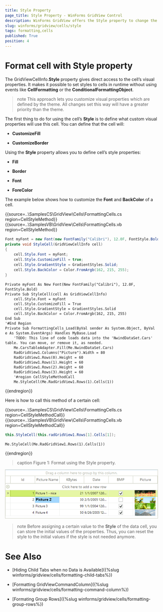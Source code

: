 ```yaml
---
title: Style Property
page_title: Style Property - WinForms GridView Control
description: WinForms GridView offers the Style property to change the styles of each cell separately.
slug: winforms/gridview/cells/style
tags: formatting,cells
published: True
position: 4
---
```


# Format cell with Style property

The GridViewCellInfo.__Style__ property gives direct access to the cell’s visual properties. It makes it possible to set styles to cells in runtime without using events like __CellFormatting__ or the __ConditionalFormattingObject__.

>note This approach lets you customize visual properties which are defined by the theme. All changes set this way will have a greater priority than the theme.
>

The first thing to do for using the cell’s __Style__ is to define what custom visual properties will use this cell. You can define that the cell will:  

* __CustomizeFill__

* __CustomizeBorder__

Using the __Style__ property allows you to define cell’s style properties:

* __Fill__

* __Border__

* __Font__

* __ForeColor__

The example below shows how to customize the __Font__ and __BackColor__ of a cell.

{{source=..\SamplesCS\GridView\Cells\FormattingCells.cs region=CellStyleMethod}} 
{{source=..\SamplesVB\GridView\Cells\FormattingCells.vb region=CellStyleMethod}} 

````C#
Font myFont = new Font(new FontFamily("Calibri"), 12.0F, FontStyle.Bold);
private void StyleCell(GridViewCellInfo cell)
{
    cell.Style.Font = myFont;
    cell.Style.CustomizeFill = true;
    cell.Style.GradientStyle = GradientStyles.Solid;
    cell.Style.BackColor = Color.FromArgb(162, 215, 255);
}

````
````VB.NET
Private myFont As New Font(New FontFamily("Calibri"), 12.0F, FontStyle.Bold)
Private Sub StyleCell(cell As GridViewCellInfo)
    cell.Style.Font = myFont
    cell.Style.CustomizeFill = True
    cell.Style.GradientStyle = GradientStyles.Solid
    cell.Style.BackColor = Color.FromArgb(162, 215, 255)
End Sub
'#End Region
Private Sub FormattingCells_Load(ByVal sender As System.Object, ByVal e As System.EventArgs) Handles MyBase.Load
    'TODO: This line of code loads data into the 'NwindDataSet.Cars' table. You can move, or remove it, as needed.
    Me.CarsTableAdapter.Fill(Me.NwindDataSet.Cars)
    RadGridView1.Columns("Picture").Width = 80
    RadGridView1.Rows(0).Height = 60
    RadGridView1.Rows(1).Height = 60
    RadGridView1.Rows(2).Height = 60
    RadGridView1.Rows(3).Height = 60
    '#region CellStyleMethodCall
    Me.StyleCell(Me.RadGridView1.Rows(1).Cells(1))

````

{{endregion}} 

Here is how to call this method of a certain cell:

{{source=..\SamplesCS\GridView\Cells\FormattingCells.cs region=CellStyleMethodCall}} 
{{source=..\SamplesVB\GridView\Cells\FormattingCells.vb region=CellStyleMethodCall}} 

````C#
this.StyleCell(this.radGridView1.Rows[1].Cells[1]);

````
````VB.NET
Me.StyleCell(Me.RadGridView1.Rows(1).Cells(1))

````

{{endregion}} 

>caption Figure 1: Format using the Style property.

![WinForms RadGridView Format Style Property](images/gridview-cells-formatting-cells-style-property001.png)

>note Before assigning a certain value to the **Style** of the data cell, you can store the initial values of the properties. Thus, you can reset the style to the initial values if the style is not needed anymore.

# See Also
* [Hiding Child Tabs when no Data is Available]({%slug winforms/gridview/cells/formatting-child-tabs%})

* [Formatting GridViewCommandColumn]({%slug winforms/gridview/cells/formatting-command-column%})

* [Formating Group Rows]({%slug winforms/gridview/cells/formatting-group-rows%})

